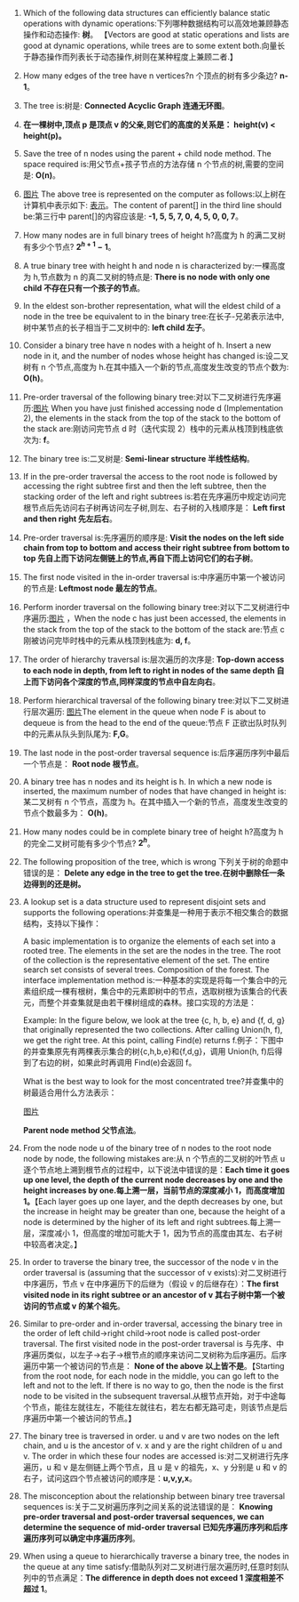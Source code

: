 1. Which of the following data structures can efficiently balance static operations with dynamic operations:下列哪种数据结构可以高效地兼顾静态操作和动态操作: **树**。
   【Vectors are good at static operations and lists are good at dynamic operations, while trees are to some extent both.向量长于静态操作而列表长于动态操作,树则在某种程度上兼顾二者.】
2. How many edges of the tree have n vertices?n 个顶点的树有多少条边? **n-1**。
3. The tree is:树是: **Connected Acyclic Graph 连通无环图**。
4. **在一棵树中,顶点 p 是顶点 v 的父亲,则它们的高度的关系是： **height(v) < height(p)**。**
5. Save the tree of n nodes using the parent + child node method. The space required is:用父节点+孩子节点的方法存储 n 个节点的树,需要的空间是: **O(n)**。
6. [图片](http://sc0.ykt.io/ue_i/20191107/1192362548712837120.png) The above tree is represented on the computer as follows:以上树在计算机中表示如下: [表示](http://sc0.ykt.io/ue_i/20191107/1192362594783072256.png)。The content of parent[] in the third line should be:第三行中 parent[]的内容应该是: **-1, 5, 5, 7, 0, 4, 5, 0, 0, 7**。
7. How many nodes are in full binary trees of height h?高度为 h 的满二叉树有多少个节点? **$2^{h+1}−1$**。
8. A true binary tree with height h and node n is characterized by:一棵高度为 h,节点数为 n 的真二叉树的特点是: **There is no node with only one child 不存在只有一个孩子的节点**。
9. In the eldest son-brother representation, what will the eldest child of a node in the tree be equivalent to in the binary tree:在长子-兄弟表示法中,树中某节点的长子相当于二叉树中的: **left child 左子**。
10. Consider a binary tree have n nodes with a height of h. Insert a new node in it, and the number of nodes whose height has changed is:设二叉树有 n 个节点,高度为 h.在其中插入一个新的节点,高度发生改变的节点个数为: **O(h)**。
11. Pre-order traversal of the following binary tree:对以下二叉树进行先序遍历:[图片](https://qn-next.xuetangx.com/15730292182863.png)
    When you have just finished accessing node d (Implementation 2), the elements in the stack from the top of the stack to the bottom of the stack are:刚访问完节点 d 时（迭代实现 2）栈中的元素从栈顶到栈底依次为: **f**。
12. The binary tree is:二叉树是: **Semi-linear structure 半线性结构**。
13. If in the pre-order traversal the access to the root node is followed by accessing the right subtree first and then the left subtree, then the stacking order of the left and right subtrees is:若在先序遍历中规定访问完根节点后先访问右子树再访问左子树,则左、右子树的入栈顺序是： **Left first and then right 先左后右**。
14. Pre-order traversal is:先序遍历的顺序是: **Visit the nodes on the left side chain from top to bottom and access their right subtree from bottom to top 先自上而下访问左侧链上的节点,再自下而上访问它们的右子树**。
15. The first node visited in the in-order traversal is:中序遍历中第一个被访问的节点是: **Leftmost node 最左的节点**。
16. Perform inorder traversal on the following binary tree:对以下二叉树进行中序遍历:[图片](http://sc0.ykt.io/ue_i/20191107/1192365716402212864.png) ，When the node c has just been accessed, the elements in the stack from the top of the stack to the bottom of the stack are:节点 c 刚被访问完毕时栈中的元素从栈顶到栈底为: **d, f**。
17. The order of hierarchy traversal is:层次遍历的次序是: **Top-down access to each node in depth, from left to right in nodes of the same depth 自上而下访问各个深度的节点,同样深度的节点中自左向右**。
18. Perform hierarchical traversal of the following binary tree:对以下二叉树进行层次遍历: [图片](http://sc0.ykt.io/ue_i/20191107/1192366285598625792.png)The element in the queue when node F is about to dequeue is from the head to the end of the queue:节点 F 正欲出队时队列中的元素从队头到队尾为: **F,G**。
19. The last node in the post-order traversal sequence is:后序遍历序列中最后一个节点是： **Root node 根节点**。
20. A binary tree has n nodes and its height is h. In which a new node is inserted, the maximum number of nodes that have changed in height is:某二叉树有 n 个节点，高度为 h。在其中插入一个新的节点，高度发生改变的节点个数最多为： **O(h)**。
21. How many nodes could be in complete binary tree of height h?高度为 h 的完全二叉树可能有多少个节点? **$2^h$**。
22. The following proposition of the tree, which is wrong 下列关于树的命题中错误的是： **Delete any edge in the tree to get the tree.在树中删除任一条边得到的还是树。**
23. A lookup set is a data structure used to represent disjoint sets and supports the following operations:并查集是一种用于表示不相交集合的数据结构，支持以下操作：

    A basic implementation is to organize the elements of each set into a rooted tree. The elements in the set are the nodes in the tree. The root of the collection is the representative element of the set. The entire search set consists of several trees. Composition of the forest. The interface implementation method is:一种基本的实现是将每一个集合中的元素组织成一棵有根树，集合中的元素即树中的节点，选取树根为该集合的代表元，而整个并查集就是由若干棵树组成的森林。接口实现的方法是：

    Example: In the figure below, we look at the tree {c, h, b, e} and {f, d, g} that originally represented the two collections. After calling Union(h, f), we get the right tree. At this point, calling Find(e) returns f.例子：下图中的并查集原先有两棵表示集合的树{c,h,b,e}和{f,d,g}，调用 Union(h, f)后得到了右边的树，如果此时再调用 Find(e)会返回 f。

    What is the best way to look for the most concentrated tree?并查集中的树最适合用什么方法表示：

    [图片](https://qn-next.xuetangx.com/15730292224977.png)

    **Parent node method 父节点法**。

24. From the node node u of the binary tree of n nodes to the root node node by node, the following mistakes are:从 n 个节点的二叉树的叶节点 u 逐个节点地上溯到根节点的过程中，以下说法中错误的是：**Each time it goes up one level, the depth of the current node decreases by one and the height increases by one.每上溯一层，当前节点的深度减小 1，而高度增加 1。**【Each layer goes up one layer, and the depth decreases by one, but the increase in height may be greater than one, because the height of a node is determined by the higher of its left and right subtrees.每上溯一层，深度减小 1，但高度的增加可能大于 1，因为节点的高度由其左、右子树中较高者决定。】
25. In order to traverse the binary tree, the successor of the node v in the order traversal is (assuming that the successor of v exists):对二叉树进行中序遍历，节点 v 在中序遍历下的后继为（假设 v 的后继存在）：**The first visited node in its right subtree or an ancestor of v 其右子树中第一个被访问的节点或 v 的某个祖先**。
26. Similar to pre-order and in-order traversal, accessing the binary tree in the order of left child->right child->root node is called post-order traversal. The first visited node in the post-order traversal is 与先序、中序遍历类似，以左子->右子->根节点的顺序来访问二叉树称为后序遍历。后序遍历中第一个被访问的节点是： **None of the above 以上皆不是**。【Starting from the root node, for each node in the middle, you can go left to the left and not to the left. If there is no way to go, then the node is the first node to be visited in the subsequent traversal.从根节点开始，对于中途每个节点，能往左就往左，不能往左就往右，若左右都无路可走，则该节点是后序遍历中第一个被访问的节点。】
27. The binary tree is traversed in order. u and v are two nodes on the left chain, and u is the ancestor of v. x and y are the right children of u and v. The order in which these four nodes are accessed is:对二叉树进行先序遍历，u 和 v 是左侧链上两个节点，且 u 是 v 的祖先，x、y 分别是 u 和 v 的右子，试问这四个节点被访问的顺序是：**u,v,y,x**。
28. The misconception about the relationship between binary tree traversal sequences is:关于二叉树遍历序列之间关系的说法错误的是： **Knowing pre-order traversal and post-order traversal sequences, we can determine the sequence of mid-order traversal 已知先序遍历序列和后序遍历序列可以确定中序遍历序列**。
29. When using a queue to hierarchically traverse a binary tree, the nodes in the queue at any time satisfy:借助队列对二叉树进行层次遍历时,任意时刻队列中的节点满足：**The difference in depth does not exceed 1 深度相差不超过 1**。

